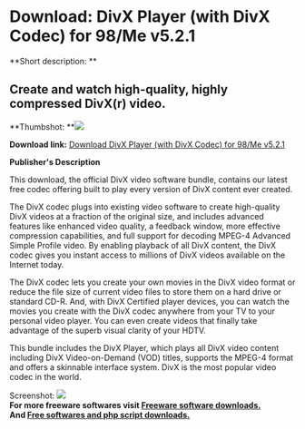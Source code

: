 # Download: DivX Player (with DivX Codec) for 98/Me v5.2.1

**Short description: **

## Create and watch high-quality, highly compressed DivX(r) video.

  
**Thumbshot: **![](http://www.freewarefiles.com/screenshot/divx521_md.gif)   
  
**Download link:** [Download DivX Player (with DivX Codec) for 98/Me v5.2.1](http://freesoftwares.boysofts.com/DivX-Player-with-DivX-Codec-For-Me-V_program_12155.html)  
  

**Publisher's Description**  
  

This download, the official DivX video software bundle, contains our latest
free codec offering built to play every version of DivX content ever created.

The DivX codec plugs into existing video software to create high-quality DivX
videos at a fraction of the original size, and includes advanced features like
enhanced video quality, a feedback window, more effective compression
capabilities, and full support for decoding MPEG-4 Advanced Simple Profile
video. By enabling playback of all DivX content, the DivX codec gives you
instant access to millions of DivX videos available on the Internet today.

The DivX codec lets you create your own movies in the DivX video format or
reduce the file size of current video files to store them on a hard drive or
standard CD-R. And, with DivX Certified player devices, you can watch the
movies you create with the DivX codec anywhere from your TV to your personal
video player. You can even create videos that finally take advantage of the
superb visual clarity of your HDTV.

This bundle includes the DivX Player, which plays all DivX video content
including DivX Video-on-Demand (VOD) titles, supports the MPEG-4 format and
offers a skinnable interface system. DivX is the most popular video codec in
the world.

  
  
Screenshot: ![](http://www.freewarefiles.com/screenshot/divx521.gif)  
**For more freeware softwares visit [Freeware software downloads.](http://freesoftwares.boysofts.com/)**   
**And [Free softwares and php script downloads.](http://www.boysofts.com/)**

